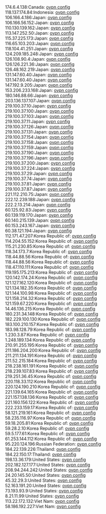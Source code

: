 174.6.4.138:Canada: [ovpn config](vpn/174_6_4_138.ovpn)  
118.137.174.84:Indonesia: [ovpn config](vpn/118_137_174_84.ovpn)  
106.166.4.186:Japan: [ovpn config](vpn/106_166_4_186.ovpn)  
106.166.56.152:Japan: [ovpn config](vpn/106_166_56_152.ovpn)  
110.130.139.162:Japan: [ovpn config](vpn/110_130_139_162.ovpn)  
113.147.252.50:Japan: [ovpn config](vpn/113_147_252_50.ovpn)  
115.37.225.173:Japan: [ovpn config](vpn/115_37_225_173.ovpn)  
116.65.103.203:Japan: [ovpn config](vpn/116_65_103_203.ovpn)  
118.104.41.251:Japan: [ovpn config](vpn/118_104_41_251.ovpn)  
124.209.185.248:Japan: [ovpn config](vpn/124_209_185_248.ovpn)  
126.108.90.4:Japan: [ovpn config](vpn/126_108_90_4.ovpn)  
126.126.221.36:Japan: [ovpn config](vpn/126_126_221_36.ovpn)  
126.48.162.219:Japan: [ovpn config](vpn/126_48_162_219.ovpn)  
131.147.60.40:Japan: [ovpn config](vpn/131_147_60_40.ovpn)  
131.147.60.40:Japan: [ovpn config](vpn/131_147_60_40.ovpn)  
147.192.9.205:Japan: [ovpn config](vpn/147_192_9_205.ovpn)  
153.206.233.168:Japan: [ovpn config](vpn/153_206_233_168.ovpn)  
180.146.88.66:Japan: [ovpn config](vpn/180_146_88_66.ovpn)  
203.136.137.107:Japan: [ovpn config](vpn/203_136_137_107.ovpn)  
219.100.37.10:Japan: [ovpn config](vpn/219_100_37_10.ovpn)  
219.100.37.100:Japan: [ovpn config](vpn/219_100_37_100.ovpn)  
219.100.37.103:Japan: [ovpn config](vpn/219_100_37_103.ovpn)  
219.100.37.11:Japan: [ovpn config](vpn/219_100_37_11.ovpn)  
219.100.37.126:Japan: [ovpn config](vpn/219_100_37_126.ovpn)  
219.100.37.131:Japan: [ovpn config](vpn/219_100_37_131.ovpn)  
219.100.37.154:Japan: [ovpn config](vpn/219_100_37_154.ovpn)  
219.100.37.158:Japan: [ovpn config](vpn/219_100_37_158.ovpn)  
219.100.37.159:Japan: [ovpn config](vpn/219_100_37_159.ovpn)  
219.100.37.190:Japan: [ovpn config](vpn/219_100_37_190.ovpn)  
219.100.37.196:Japan: [ovpn config](vpn/219_100_37_196.ovpn)  
219.100.37.200:Japan: [ovpn config](vpn/219_100_37_200.ovpn)  
219.100.37.224:Japan: [ovpn config](vpn/219_100_37_224.ovpn)  
219.100.37.29:Japan: [ovpn config](vpn/219_100_37_29.ovpn)  
219.100.37.74:Japan: [ovpn config](vpn/219_100_37_74.ovpn)  
219.100.37.81:Japan: [ovpn config](vpn/219_100_37_81.ovpn)  
219.100.37.87:Japan: [ovpn config](vpn/219_100_37_87.ovpn)  
221.112.210.75:Japan: [ovpn config](vpn/221_112_210_75.ovpn)  
222.12.239.188:Japan: [ovpn config](vpn/222_12_239_188.ovpn)  
222.2.13.214:Japan: [ovpn config](vpn/222_2_13_214.ovpn)  
60.125.92.83:Japan: [ovpn config](vpn/60_125_92_83.ovpn)  
60.139.119.170:Japan: [ovpn config](vpn/60_139_119_170.ovpn)  
60.140.215.139:Japan: [ovpn config](vpn/60_140_215_139.ovpn)  
60.153.243.167:Japan: [ovpn config](vpn/60_153_243_167.ovpn)  
60.38.121.194:Japan: [ovpn config](vpn/60_38_121_194.ovpn)  
112.171.47.207:Korea Republic of: [ovpn config](vpn/112_171_47_207.ovpn)  
114.204.55.152:Korea Republic of: [ovpn config](vpn/114_204_55_152.ovpn)  
115.21.230.85:Korea Republic of: [ovpn config](vpn/115_21_230_85.ovpn)  
118.34.173.7:Korea Republic of: [ovpn config](vpn/118_34_173_7.ovpn)  
118.44.88.56:Korea Republic of: [ovpn config](vpn/118_44_88_56.ovpn)  
118.44.88.56:Korea Republic of: [ovpn config](vpn/118_44_88_56.ovpn)  
118.47.110.111:Korea Republic of: [ovpn config](vpn/118_47_110_111.ovpn)  
119.195.175.213:Korea Republic of: [ovpn config](vpn/119_195_175_213.ovpn)  
120.142.174.24:Korea Republic of: [ovpn config](vpn/120_142_174_24.ovpn)  
121.127.162.120:Korea Republic of: [ovpn config](vpn/121_127_162_120.ovpn)  
121.134.182.35:Korea Republic of: [ovpn config](vpn/121_134_182_35.ovpn)  
121.144.100.98:Korea Republic of: [ovpn config](vpn/121_144_100_98.ovpn)  
121.158.214.32:Korea Republic of: [ovpn config](vpn/121_158_214_32.ovpn)  
121.159.67.220:Korea Republic of: [ovpn config](vpn/121_159_67_220.ovpn)  
14.46.136.215:Korea Republic of: [ovpn config](vpn/14_46_136_215.ovpn)  
180.231.34.148:Korea Republic of: [ovpn config](vpn/180_231_34_148.ovpn)  
182.229.100.130:Korea Republic of: [ovpn config](vpn/182_229_100_130.ovpn)  
183.100.210.157:Korea Republic of: [ovpn config](vpn/183_100_210_157.ovpn)  
183.98.128.79:Korea Republic of: [ovpn config](vpn/183_98_128_79.ovpn)  
1.230.3.87:Korea Republic of: [ovpn config](vpn/1_230_3_87.ovpn)  
1.248.189.134:Korea Republic of: [ovpn config](vpn/1_248_189_134.ovpn)  
210.91.255.195:Korea Republic of: [ovpn config](vpn/210_91_255_195.ovpn)  
211.186.204.200:Korea Republic of: [ovpn config](vpn/211_186_204_200.ovpn)  
211.211.134.191:Korea Republic of: [ovpn config](vpn/211_211_134_191.ovpn)  
211.52.215.184:Korea Republic of: [ovpn config](vpn/211_52_215_184.ovpn)  
218.238.161.191:Korea Republic of: [ovpn config](vpn/218_238_161_191.ovpn)  
218.239.107.83:Korea Republic of: [ovpn config](vpn/218_239_107_83.ovpn)  
219.251.36.45:Korea Republic of: [ovpn config](vpn/219_251_36_45.ovpn)  
220.118.33.112:Korea Republic of: [ovpn config](vpn/220_118_33_112.ovpn)  
220.124.190.210:Korea Republic of: [ovpn config](vpn/220_124_190_210.ovpn)  
221.139.64.165:Korea Republic of: [ovpn config](vpn/221_139_64_165.ovpn)  
221.157.138.136:Korea Republic of: [ovpn config](vpn/221_157_138_136.ovpn)  
221.160.156.122:Korea Republic of: [ovpn config](vpn/221_160_156_122.ovpn)  
222.233.159.17:Korea Republic of: [ovpn config](vpn/222_233_159_17.ovpn)  
58.121.219.161:Korea Republic of: [ovpn config](vpn/58_121_219_161.ovpn)  
58.235.116.97:Korea Republic of: [ovpn config](vpn/58_235_116_97.ovpn)  
59.18.205.81:Korea Republic of: [ovpn config](vpn/59_18_205_81.ovpn)  
59.28.2.10:Korea Republic of: [ovpn config](vpn/59_28_2_10.ovpn)  
59.5.177.61:Korea Republic of: [ovpn config](vpn/59_5_177_61.ovpn)  
61.253.144.112:Korea Republic of: [ovpn config](vpn/61_253_144_112.ovpn)  
95.220.124.196:Russian Federation: [ovpn config](vpn/95_220_124_196.ovpn)  
184.22.139.226:Thailand: [ovpn config](vpn/184_22_139_226.ovpn)  
184.22.150.17:Thailand: [ovpn config](vpn/184_22_150_17.ovpn)  
198.13.36.179:United States: [ovpn config](vpn/198_13_36_179.ovpn)  
202.182.127.177:United States: [ovpn config](vpn/202_182_127_177.ovpn)  
208.94.244.242:United States: [ovpn config](vpn/208_94_244_242.ovpn)  
24.20.145.50:United States: [ovpn config](vpn/24_20_145_50.ovpn)  
45.32.29.3:United States: [ovpn config](vpn/45_32_29_3.ovpn)  
52.163.191.20:United States: [ovpn config](vpn/52_163_191_20.ovpn)  
73.193.93.9:United States: [ovpn config](vpn/73_193_93_9.ovpn)  
8.21.11.99:United States: [ovpn config](vpn/8_21_11_99.ovpn)  
113.22.172.132:Viet Nam: [ovpn config](vpn/113_22_172_132.ovpn)  
58.186.192.227:Viet Nam: [ovpn config](vpn/58_186_192_227.ovpn)  
